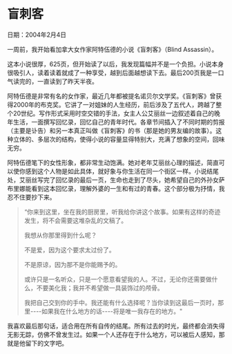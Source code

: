 # 盲刺客

日期：2004年2月4日

一周前，我开始看加拿大女作家阿特伍德的小说《盲刺客》（Blind Assassin）。

这本小说很厚，625页，但开始读了以后，我发现篇幅并不是一个负担。小说本身很吸引人，读着读着就成了一种享受，越到后面越想读下去。最后200页我是一口气读完的，一直读到了昨天半夜。

阿特伍德是非常有名的女作家，最近几年都被提名诺贝尔文学奖。《盲刺客》曾获得2000年的布克奖。它讲了一对姐妹的人生经历，前后涉及了五代人，跨越了整个20世纪。写作形式采用时空交错的手法，女主人公艾丽丝一边叙述着自己的晚年生活，一面撰写回忆录，回忆自己的青年时代。各章节间插入了不同时期的剪报（主要是讣告）和另一本真正叫做《盲刺客》的书（那是她的男友编的故事）。这种立体的、多层次的结构，使得小说的容量显得特别大，充满了想象的空间，回味无穷。

阿特伍德笔下的女性形象，都非常生动饱满。她对老年艾丽丝心理的描述，简直可以使你感到这个人物是如此具体，就好象与你生活在同一个街区一样。小说结尾处，艾丽丝写完了回忆录的最后一页，生命也走到了尽头，她希望自己的外孙女萨布里娜能看到这本回忆录，理解外婆的一生和有过的青春。这个部分极为抒情，我忍不住要抄下来。

> “你来到这里，坐在我的厨房里，听我给你讲这个故事。如果有这样的奇迹发生，将不会需要这堆杂乱的文稿了。
>
> 我想从你那里得到什么呢？
>
> 不是爱，因为这个要求太过份了。
>
> 不是原谅，因为那不是你能赐予的。
>
> 或许只是一名听众，只是一个愿意看望我的人。不过，无论你还需要做什么，不要美化我；我并不希望做一具装饰过的颅骨。
>
> 我把自己交到你的手中。我还能有什么选择呢？当你读到这最后一页时，那里----如果我在什么地方的话----将是唯一我存在的地方。"

我喜欢最后那句话，适合用在所有自传的结尾。所有过去的时光，最终都会消失得无影无踪，仿佛不曾发生过。如果一个人还存在于什么地方，可以被后人感知，那就是他留下的文字吧。

